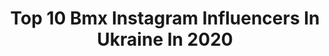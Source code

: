 ---
title: Top 10 Bmx Instagram Influencers In Ukraine In 2020
description: >-
  Find top bmx Instagram influencers in Ukraine in 2020. Most popular hashtags: #bmx #bmxstreet #ridebmx #bmxlife.
platform: Instagram
profiles:
  - username: "predelformat"
    fullname: >-
      ПРЕДЕЛЬНЫЙ
    location: "Ukraine"
    followers: 9674
    engagement: 1522
    commentsToLikes: 0.139143
    id: ck5c8jls99mkq0i11x3yp0hdn
    verified: false
    hashtags: "#kendamausa, #streetculture, #sweetskendamas, #vans"
  - username: "dima_zaiycev"
    fullname: >-
      Дима Зайцев
    location: "Ukraine"
    followers: 6666
    engagement: 3065
    commentsToLikes: 0.045435
    id: ck8t40cq754ch0j78s59nzsti
    verified: false
    hashtags: "#bmx4life, #bmxpark, #bmxrace, #ceeklife"
  - username: "bod_fatman"
    fullname: >-
      🏠 XATA ⛪️
    location: "Ukraine"
    followers: 27432
    engagement: 2674
    commentsToLikes: 0.029395
    id: ck6ubps0nazh20j71sw5q4uo3
    verified: false
    hashtags: "#streetbmx, #area51, #model, #challenge"
  - username: "zhenya.ovcharuk"
    fullname: >-
      Женя Овчарук
    location: "Ukraine"
    followers: 19845
    engagement: 1250
    commentsToLikes: 0.038716
    id: ck8t40c3b548q0j786t601nzk
    verified: false
    hashtags: "#ride, #bmxfamily, #bmxallday, #bmxdirt"
  - username: "nesterov_stn"
    fullname: >-
      Andrew Nesterov
    location: "Ukraine"
    followers: 4856
    engagement: 3547
    commentsToLikes: 0.032519
    id: ck8szhquqohuj0j78ni406zk0
    verified: false
    hashtags: "#bmxstreet, #bmxphotography, #satanshopcrew, #fiendbmx"
  - username: "5pegs"
    fullname: >-
      5PEGS
    location: "Ukraine"
    followers: 3916
    engagement: 1929
    commentsToLikes: 0.060024
    id: ck5c8jkuv9mhn0i11d2xjc6ab
    verified: false
    hashtags: "#bikelife, #bmxlife, #bikes, #pullupbar"
  - username: "alexander_shurva"
    fullname: >-
      Александр Руденко / Шурва
    location: "Ukraine"
    followers: 33510
    engagement: 1223
    commentsToLikes: 0.028100
    id: ck8szhqghohta0j78wm32g4rz
    verified: false
    hashtags: "#barcelona, #dreamtrickwithshurva"
  - username: "theyurbasshow"
    fullname: >-
      Yurii Illushchenko
    location: "Ukraine"
    followers: 7135
    engagement: 1319
    commentsToLikes: 0.049362
    id: ck5cjwjq5vnb80i11gplqvmmj
    verified: false
    hashtags: "#sport, #thankyoubmx, #quarantin, #redbmx"
  - username: "dima_zurabyants"
    fullname: >-
      ДИМА ЗУРАБЬЯНЦ 🇺🇦
    location: "Ukraine"
    followers: 13813
    engagement: 1126
    commentsToLikes: 0.026336
    id: ck15s6spkbidb0i19fzrwhyd2
    verified: false
    hashtags: "#staystrong, #bmxlife, #agentgirl, #chillnotskills"
  - username: "satan_shop_bmx"
    fullname: >-
      SATAN SHOP
    location: "Ukraine"
    followers: 9390
    engagement: 903
    commentsToLikes: 0.014837
    id: ck8szhq36ohqr0j786g02wl7b
    verified: false
    hashtags: "#ridebmx, #bmx4life, #bmxparts, #ss20"
---